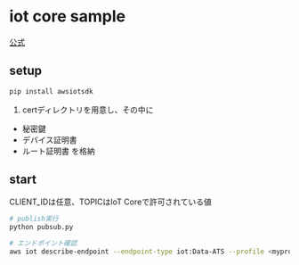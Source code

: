 # iot core sample
[公式](https://aws.amazon.com/jp/premiumsupport/knowledge-center/iot-core-publish-mqtt-messages-python/)

## setup
```bash
pip install awsiotsdk
```
1. certディレクトリを用意し、その中に
  - 秘密鍵
  - デバイス証明書
  - ルート証明書
  を格納

## start
CLIENT_IDは任意、TOPICはIoT Coreで許可されている値
```bash
# publish実行
python pubsub.py

# エンドポイント確認
aws iot describe-endpoint --endpoint-type iot:Data-ATS --profile <myprofile>
```
